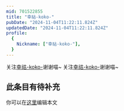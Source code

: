 ```yaml
---
mid: 701522855
title: "幸祜-koko-"
pubDate: "2024-11-04T11:22:11.824Z"
updatedDate: "2024-11-04T11:22:11.824Z"
profile:
  {
    Nickname: ["幸祜-koko-"],
  }
---
```


关注[幸祜-koko-](https://space.bilibili.com/701522855)谢谢喵~ 关注[幸祜-koko-](https://space.bilibili.com/701522855)谢谢喵~

## 此条目有待补充
你可以在[这里](https://github.com/Yuhanawa/VTuber.ICU/edit/master/src/content/v/幸祜-koko-/index.md)编辑本文
